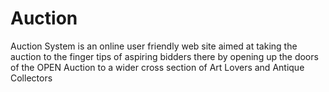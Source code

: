 # Auction

Auction System is an online user friendly web site aimed at taking the auction to the finger tips of aspiring bidders there by opening up the doors of the OPEN Auction to a wider cross section of Art Lovers and Antique Collectors

